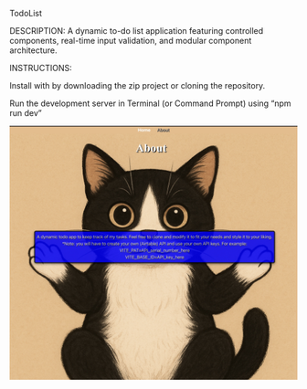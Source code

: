 TodoList 

DESCRIPTION:
A dynamic to-do list application featuring controlled components, real-time input validation, and modular component architecture. 

INSTRUCTIONS:

Install with by downloading the zip project or cloning the repository.

Run the development server in Terminal (or Command Prompt) using “npm run dev”

![Todo List Logo](src/assets/TodoLogo.jpg)